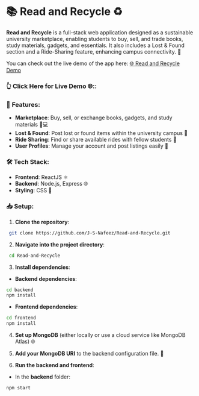 # 📚 **Read and Recycle** ♻️

**Read and Recycle** is a full-stack web application designed as a sustainable university marketplace, enabling students to buy, sell, and trade books, study materials, gadgets, and essentials. It also includes a Lost & Found section and a Ride-Sharing feature, enhancing campus connectivity. 🚗

You can check out the live demo of the app here: [🌐 Read and Recycle Demo](https://read-recycle.netlify.app/)
### **👆 Click Here for Live Demo 🌐:**:

### 🔑 **Features**:
- **Marketplace**: Buy, sell, or exchange books, gadgets, and study materials 📖💻
- **Lost & Found**: Post lost or found items within the university campus 🧳
- **Ride Sharing**: Find or share available rides with fellow students 🚙
- **User Profiles**: Manage your account and post listings easily 👤

### 🛠 **Tech Stack**:
- **Frontend**: ReactJS ⚛️
- **Backend**: Node.js, Express 🌐
- **Styling**: CSS 🎨

### 📥 **Setup**:
1. **Clone the repository**:
```bash
 git clone https://github.com/J-S-Nafeez/Read-and-Recycle.git
```

2. **Navigate into the project directory**:
```bash
 cd Read-and-Recycle
```

3. **Install dependencies**:
- **Backend dependencies**:
```bash
cd backend
npm install
```
- **Frontend dependencies**:
```bash
cd frontend
npm install
```

4. **Set up MongoDB** (either locally or use a cloud service like MongoDB Atlas) 🌐

5. **Add your MongoDB URI** to the backend configuration file. 🔐

6. **Run the backend and frontend**:
- In the **backend** folder:
```bash
npm start
```
